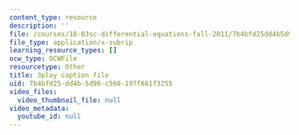 ```yaml
---
content_type: resource
description: ''
file: /courses/18-03sc-differential-equations-fall-2011/7b4bfd25dd4b5d96c568197f661f3255_Gb5o6VNboV0.srt
file_type: application/x-subrip
learning_resource_types: []
ocw_type: OCWFile
resourcetype: Other
title: 3play caption file
uid: 7b4bfd25-dd4b-5d96-c568-197f661f3255
video_files:
  video_thumbnail_file: null
video_metadata:
  youtube_id: null
---
```

